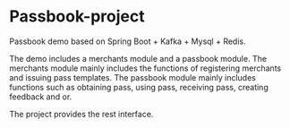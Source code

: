 # Passbook-project
Passbook demo based on Spring Boot + Kafka + Mysql + Redis.

The demo includes a merchants module and a passbook module. The merchants module mainly includes the functions of registering merchants and issuing pass templates. The passbook module mainly includes functions such as obtaining pass, using pass, receiving pass, creating feedback and or.

The project provides the rest interface.
